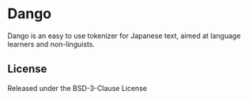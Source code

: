 # Dango

Dango is an easy to use tokenizer for Japanese text, aimed at language learners and non-linguists. 

## License

Released under the BSD-3-Clause License